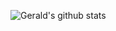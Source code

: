 <!--
- 👋 Hi, I’m @VertX-G
- 👀 I’m interested in ...
- 🌱 I’m currently learning ...
- 💞️ I’m looking to collaborate on ...
- 📫 How to reach me ...
- -->

<!---
VertX-G/VertX-G is a ✨ special ✨ repository because its `README.md` (this file) appears on your GitHub profile.
You can click the Preview link to take a look at your changes.
--->
![Gerald's github stats](https://github-readme-stats.vercel.app/api?username=VertX-G&show_icons=true)
